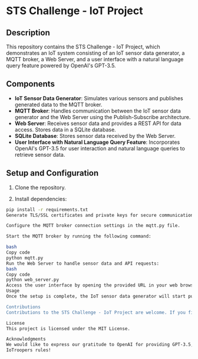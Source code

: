 # STS Challenge - IoT Project

## Description

This repository contains the STS Challenge - IoT Project, which demonstrates an IoT system consisting of an IoT sensor data generator, a MQTT broker, a Web Server, and a user interface with a natural language query feature powered by OpenAI's GPT-3.5.

## Components

- **IoT Sensor Data Generator**: Simulates various sensors and publishes generated data to the MQTT broker.
- **MQTT Broker**: Handles communication between the IoT sensor data generator and the Web Server using the Publish-Subscribe architecture.
- **Web Server**: Receives sensor data and provides a REST API for data access. Stores data in a SQLite database.
- **SQLite Database**: Stores sensor data received by the Web Server.
- **User Interface with Natural Language Query Feature**: Incorporates OpenAI's GPT-3.5 for user interaction and natural language queries to retrieve sensor data.

## Setup and Configuration

1. Clone the repository.

2. Install dependencies:

```bash
pip install -r requirements.txt
Generate TLS/SSL certificates and private keys for secure communication between the MQTT broker and the IoT sensor data generator. Place the ca.crt, broker.crt, and broker.key files in the TLS-SSL directory.

Configure the MQTT broker connection settings in the mqtt.py file.

Start the MQTT broker by running the following command:

bash
Copy code
python mqtt.py
Run the Web Server to handle sensor data and API requests:
bash
Copy code
python web_server.py
Access the user interface by opening the provided URL in your web browser.
Usage
Once the setup is complete, the IoT sensor data generator will start publishing simulated sensor data to the MQTT broker. The Web Server will receive this data and store it in the SQLite database. Users can interact with the system through the user interface, accessing sensor data through natural language queries powered by OpenAI's GPT-3.5.

Contributions
Contributions to the STS Challenge - IoT Project are welcome. If you find any issues or have suggestions for improvements, feel free to open an issue or submit a pull request. Let's work together to make this project even better!

License
This project is licensed under the MIT License.

Acknowledgments
We would like to express our gratitude to OpenAI for providing GPT-3.5, enabling us to implement the natural language query feature in our user interface. Their cutting-edge technology has greatly enhanced the functionality and user experience of this project.
IoTroopers rules!

